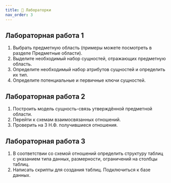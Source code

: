 ```yaml
---
title: 🧐 Лабораторки
nav_order: 3
---
```

## Лабораторная работа 1
1.  Выбрать предметную область  (примеры можете посмотреть в разделе Предметные области).
2.	Выделите необходимый набор сущностей, отражающих предметную область.
3.	Определите необходимый набор атрибутов сущностей и определить их тип.
4.	Определите потенциальные и первичные ключи сущностей.

## Лабораторная работа 2
1. Построить модель сущность-связь утверждённой предметной области.
2. Перейти к схемам взаимосвязанных отношений.
3. Проверить на 3 Н.Ф. получившиеся отношения.

## Лабораторная работа 3
1.  В соответствии со схемой отношений определить структуру таблиц с указанием типа данных, размерности, ограничений на столбцы таблиц.
2.  Написать скрипты для создания таблиц. Подключиться к базе данных.
